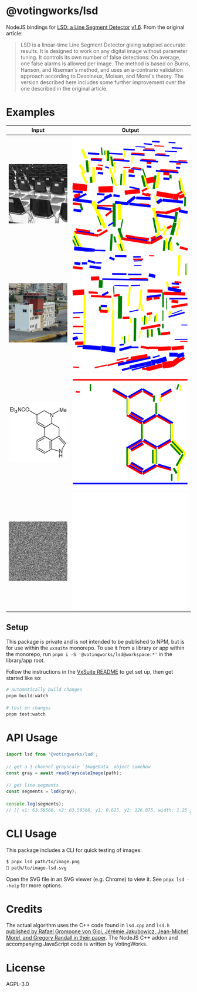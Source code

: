 # @votingworks/lsd

NodeJS bindings for
[LSD: a Line Segment Detector](http://www.ipol.im/pub/art/2012/gjmr-lsd/)
[v1.6](http://www.ipol.im/pub/art/2012/gjmr-lsd/lsd_1.6.zip). From the original
article:

> LSD is a linear-time Line Segment Detector giving subpixel accurate results.
> It is designed to work on any digital image without parameter tuning. It
> controls its own number of false detections: On average, one false alarms is
> allowed per image. The method is based on Burns, Hanson, and Riseman's method,
> and uses an a-contrario validation approach according to Desolneux, Moisan,
> and Morel's theory. The version described here includes some further
> improvement over the one described in the original article.

# Examples

| Input                            | Output                               |
| -------------------------------- | ------------------------------------ |
| ![chairs](./docs/chairs.png)     | ![chairs](./docs/chairs-lsd.svg)     |
| ![le-piree](./docs/le-piree.png) | ![le-piree](./docs/le-piree-lsd.svg) |
| ![molecule](./docs/molecule.png) | ![molecule](./docs/molecule-lsd.svg) |
| ![noise](./docs/noise.png)       | ![noise](./docs/noise-lsd.svg)       |

## Setup

This package is private and is not intended to be published to NPM, but is for
use within the `vxsuite` monorepo. To use it from a library or app within the
monorepo, run `pnpm i -S '@votingworks/lsd@workspace:*'` in the library/app
root.

Follow the instructions in the [VxSuite README](../../README.md) to get set up,
then get started like so:

```sh
# automatically build changes
pnpm build:watch

# test on changes
pnpm test:watch
```

# API Usage

```ts
import lsd from '@votingworks/lsd';

// get a 1-channel grayscale `ImageData` object somehow
const gray = await readGrayscaleImage(path);

// get line segments
const segments = lsd(gray);

console.log(segments);
// [{ x1: 63.59566, x2: 63.59566, y1: 0.625, y2: 126.875, width: 1.25 }, …]
```

# CLI Usage

This package includes a CLI for quick testing of images:

```sh
$ pnpx lsd path/to/image.png
📝 path/to/image-lsd.svg
```

Open the SVG file in an SVG viewer (e.g. Chrome) to view it. See
`pnpx lsd --help` for more options.

# Credits

The actual algorithm uses the C++ code found in `lsd.cpp` and `lsd.h`
[published by Rafael Grompone von Gioi, Jérémie Jakubowicz, Jean-Michel Morel, and Gregory Randall in their paper](http://www.ipol.im/pub/art/2012/gjmr-lsd/).
The NodeJS C++ addon and accompanying JavaScript code is written by VotingWorks.

# License

AGPL-3.0
